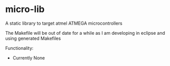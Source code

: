 micro-lib
=========
A static library to target atmel ATMEGA microcontrollers

The Makefile will be out of date for a while as I am developing in eclipse and using generated Makefiles

Functionality:
* Currently None
